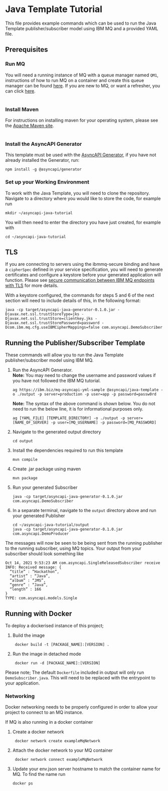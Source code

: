 Java Template Tutorial
===

This file provides example commands which can be used to run the Java Template publisher/subscriber model using IBM MQ and a provided YAML file.

## Prerequisites

### Run MQ
You will need a running instance of MQ with a queue manager named `QM1`, instructions of how to run MQ on a container and create this queue manager can be found [here](https://ibm.biz/qm-start). If you are new to MQ, or want a refresher, you can click [here](https://ibm.biz/learn-mq).
<br></br>

### Install Maven
For instructions on installing maven for your operating system, please see the [Apache Maven site](https://maven.apache.org/install.html).
<br></br>

### Install the AsyncAPI Generator
This template must be used with the [AsyncAPI Generator](https://github.com/asyncapi/generator/), if you have not already installed the Generator, run:
```
npm install -g @asyncapi/generator
```
### Set up your Working Environment
To work with the Java Template, you will need to clone the repository. Navigate to a directory where you would like to store the code, for example run
```
mkdir ~/asyncapi-java-tutorial
```
You will then need to enter the directory you have just created, for example with
```
cd ~/asyncapi-java-tutorial
```

## TLS

If you are connecting to servers using the ibmmq-secure binding and have a `cipherSpec` defined in your service specification, you will need to generate certificates and configure a keystore before your generated application will function. Please see [secure communication between IBM MQ endpoints with TLS](https://developer.ibm.com/tutorials/mq-secure-msgs-tls/) for more details.

With a keystore configured, the commands for steps 5 and 6 of the next section will need to include details of this, in the following format:

```
java -cp target/asyncapi-java-generator-0.1.0.jar -Djavax.net.ssl.trustStoreType=jks -Djavax.net.ssl.trustStore=clientkey.jks -Djavax.net.ssl.trustStorePassword=password -Dcom.ibm.mq.cfg.useIBMCipherMappings=false com.asyncapi.DemoSubscriber
```

## Running the Publisher/Subscriber Template
These commands will allow you to run the Java Template publisher/subscriber model using IBM MQ.
1. Run the AsyncAPI Generator. <br>**Note:** You may need to change the username and password values if you have not followed the IBM MQ tutorial.
    ```
    ag https://ibm.biz/mq-asyncapi-yml-sample @asyncapi/java-template -o ./output -p server=production -p user=app -p password=passw0rd
    ```
    **Note:** The syntax of the above command is shown below. You do not need to run the below line, it is for informational purposes only.
    ```
    ag [YAML_FILE] [TEMPLATE_DIRECTORY] -o ./output -p server=[NAME_OF_SERVER] -p user=[MQ_USERNAME] -p password=[MQ_PASSWORD]
    ```
2. Navigate to the generated output directory
    ```
    cd output
    ```
3. Install the dependencies required to run this template
    ```
    mvn compile
    ```
4. Create .jar package using maven
    ```
    mvn package
    ```
5. Run your generated Subscriber
    ```
    java -cp target/asyncapi-java-generator-0.1.0.jar com.asyncapi.DemoSubscriber
    ```
6. In a separate terminal, navigate to the `output` directory above and run your generated Publisher
    ```
    cd ~/asyncapi-java-tutorial/output
    java -cp target/asyncapi-java-generator-0.1.0.jar com.asyncapi.DemoProducer
    ```


The messages will now be seen to be being sent from the running publisher to the running subscriber, using MQ topics. Your output from your subscriber should look something like
```
Oct 14, 2021 9:53:23 AM com.asyncapi.SingleReleasedSubscriber receive
INFO: Received message: {
  “title” : “Hackathon”,
  “artist” : “Java”,
  “album” : “JMS”,
  “genre” : “Java”,
  “length” : 166
}
TYPE: com.asyncapi.models.Single
```

## Running with Docker
To deploy a dockerised instance of this project;

1. Build the image
   ```
    docker build -t [PACKAGE_NAME]:[VERSION] .
   ```

2. Run the image in detached mode
   ```
    docker run -d [PACKAGE_NAME]:[VERSION]
   ```

Please note; The default `Dockerfile` included in output will only run `DemoSubscriber.java`. This will need to be replaced with the entrypoint to your application.

### Networking
Docker networking needs to be properly configured in order to allow your project to connect to an MQ instance.

If MQ is also running in a docker container
1. Create a docker network
   ```
    docker network create exampleMqNetwork
   ```
2. Attach the docker network to your MQ container
   ```
    docker network connect exampleMqNetwork
   ```
3. Update your env.json server hostname to match the container name for MQ. To find the name run
   ```
   docker ps
   ```
